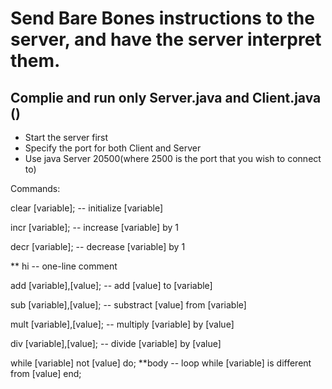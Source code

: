 # Send Bare Bones instructions to the server, and have the server interpret them.


## Complie and run only Server.java and Client.java ()


* Start the server first
* Specify the port for both Client and Server
* Use java Server 20500(where 2500 is the port that you wish to connect to)



Commands:

clear [variable];                     -- initialize [variable]

incr [variable];                      -- increase [variable] by 1

decr [variable];                      -- decrease [variable] by 1

** hi                                 -- one-line comment

add [variable],[value];               -- add [value] to [variable]

sub [variable],[value];               -- substract [value] from [variable]

mult [variable],[value];               -- multiply [variable] by [value]

div [variable],[value];               -- divide [variable] by [value]

while [variable] not [value] do;
  **body                              -- loop while [variable] is different from [value]
end;
